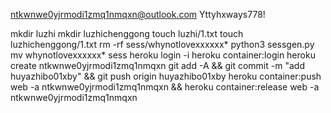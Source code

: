 ntkwnwe0yjrmodi1zmq1nmqxn@outlook.com
Yttyhxways778!

mkdir luzhi
mkdir luzhichenggong
touch luzhi/1.txt
touch luzhichenggong/1.txt
rm -rf sess/whynotlovexxxxxx*
python3 sessgen.py
mv whynotlovexxxxxx* sess
heroku login -i
heroku container:login
heroku create ntkwnwe0yjrmodi1zmq1nmqxn
git add -A && git commit -m "add huyazhibo01xby" && git push origin huyazhibo01xby
heroku container:push web -a ntkwnwe0yjrmodi1zmq1nmqxn && heroku container:release web -a ntkwnwe0yjrmodi1zmq1nmqxn



